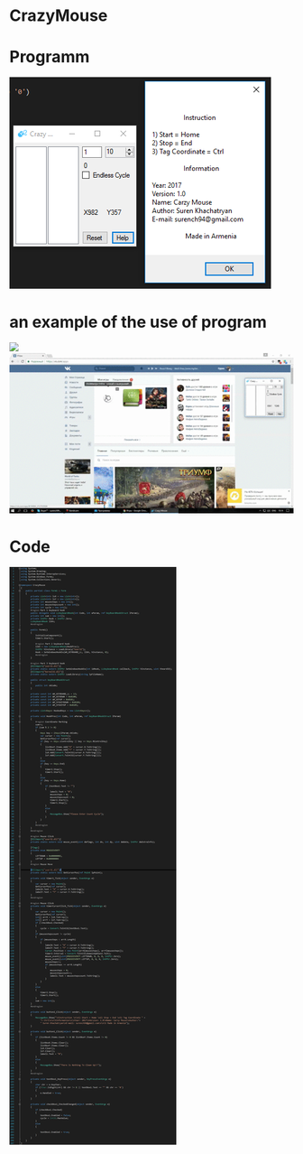 # CrazyMouse

# Programm

![](https://github.com/SurenKhachatryan/CrazyMouse/blob/master/Programm.png)
# an example of the use of program

![](https://github.com/SurenKhachatryan/CrazyMouse/blob/master/FB.gif)
![](https://github.com/SurenKhachatryan/CrazyMouse/blob/master/VKGAme.gif)
# Code

![](https://github.com/SurenKhachatryan/CrazyMouse/blob/master/Code.png)
